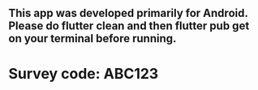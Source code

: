 ## This app was developed primarily for Android. Please do flutter clean and then flutter pub get on your terminal before running.
# Survey code: ABC123
